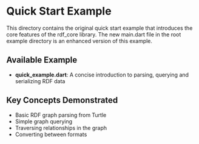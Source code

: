 # Quick Start Example

This directory contains the original quick start example that introduces the core features of the rdf_core library. The new main.dart file in the root example directory is an enhanced version of this example.

## Available Example

- **quick_example.dart**: A concise introduction to parsing, querying and serializing RDF data

## Key Concepts Demonstrated

- Basic RDF graph parsing from Turtle
- Simple graph querying
- Traversing relationships in the graph
- Converting between formats
